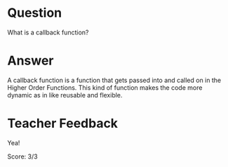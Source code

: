 # Question

What is a callback function?

# Answer
A callback function is a function that gets passed into and called on in the Higher Order Functions. This kind of function makes the code more dynamic as in like reusable and flexible. 

# Teacher Feedback

Yea! 

Score: 3/3